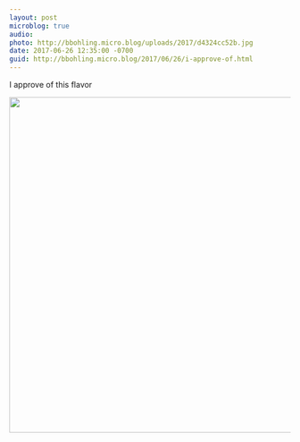 ```yaml
---
layout: post
microblog: true
audio: 
photo: http://bbohling.micro.blog/uploads/2017/d4324cc52b.jpg
date: 2017-06-26 12:35:00 -0700
guid: http://bbohling.micro.blog/2017/06/26/i-approve-of.html
---
```

I approve of this flavor

<img src="http://bbohling.micro.blog/uploads/2017/d4324cc52b.jpg" width="600" height="600" style="height: auto" />
